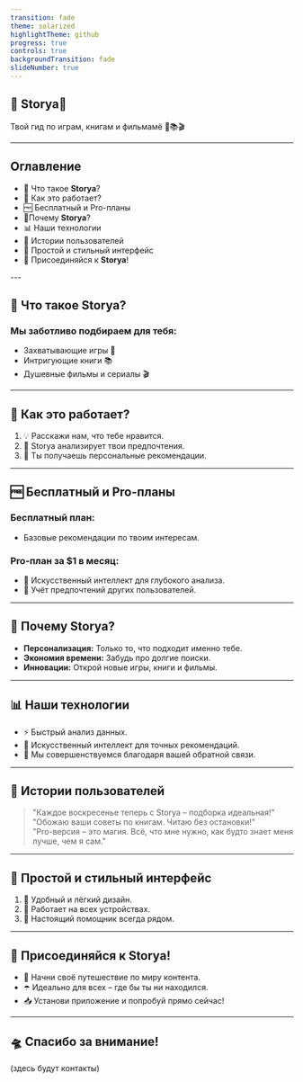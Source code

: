 ```yaml
---
transition: fade
theme: solarized
highlightTheme: github
progress: true
controls: true
backgroundTransition: fade
slideNumber: true
---
```


<section data-background-color="#E6E6FA">  

# 💜 **Storya**💜  
Твой гид по играм, книгам и фильмамё 👾📚🎬  

</section>

---
<section data-background-color="#E6E6FA">  

## **Оглавление**
- 🌸 Что такое **Storya**? 
- 🦄 Как это работает?  
- 🆓 Бесплатный и Pro-планы 
- 💜Почему **Storya**?  
- 📊 Наши технологии
- 🪷 Истории пользователей  
- 📱 Простой и стильный интерфейс  
- 🌟 Присоединяйся к **Storya**!  

</section>
---

<section data-background-color="#F9F6FF">  

## 🌸 Что такое **Storya**?  
### Мы заботливо подбираем для тебя:  
- Захватывающие игры 👾  
- Интригующие книги 📚  
- Душевные фильмы и сериалы 🎬  

</section>

---

<section data-background-color="#E6E6FA"> 

## 🦄 Как это работает?  
1. 💡 Расскажи нам, что тебе нравится.  
2. 🤖 Storya анализирует твои предпочтения.  
3. 🔮 Ты получаешь персональные рекомендации.  

</section>

---

<section data-background-color="#F4F3FF">  

## 🆓 Бесплатный и Pro-планы  

### **Бесплатный** план:  
- Базовые рекомендации по твоим интересам.  

### **Pro**-план за $1 в месяц:  
- 🤖 Искусственный интеллект для глубокого анализа.  
- 🌟 Учёт предпочтений других пользователей. 

</section>

---

<section data-background-color="#E6E6FA">  

## 💜 Почему **Storya**?  
- **Персонализация:** Только то, что подходит именно тебе.  
- **Экономия времени:** Забудь про долгие поиски.  
- **Инновации:** Открой новые игры, книги и фильмы.

</section>

---

<section data-background-color="#F9F6FF">  

## 📊 Наши технологии  
- ⚡ Быстрый анализ данных.  
- 🤖 Искусственный интеллект для точных рекомендаций.  
- 💬 Мы совершенствуемся благодаря вашей обратной связи.  

</section>

---

<section data-background-color="#E6E6FA">  

## 🪷 Истории пользователей  
> "Каждое воскресенье теперь с Storya – подборка идеальная!"  
> "Обожаю ваши советы по книгам. Читаю без остановки!"  
> "Pro-версия – это магия. Всё, что мне нужно, как будто знает меня лучше, чем я сам."  

</section>

---

<section data-background-color="#F9F6FF">  

## 📱 Простой и стильный интерфейс  
1. 🌈 Удобный и лёгкий дизайн.  
2. 📲 Работает на всех устройствах.  
3. 💜 Настоящий помощник всегда рядом.  

</section>

---

<section data-background-color="#E6E6FA">  

## 🌟 Присоединяйся к **Storya**!  
- 🚀 Начни своё путешествие по миру контента.  
- ☂️ Идеально для всех – где бы ты ни находился.  
- 📥 Установи приложение и попробуй прямо сейчас!  

</section>

---

<section data-background-color="#F9F6FF">  

# 🛸 Спасибо за внимание!    
(здесь будут контакты)  

</section>
